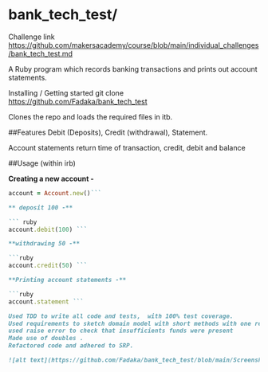 # bank_tech_test/
Challenge link
https://github.com/makersacademy/course/blob/main/individual_challenges/bank_tech_test.md

A Ruby program which records banking transactions and prints out account statements.

Installing / Getting started
git clone https://github.com/Fadaka/bank_tech_test

Clones the repo and loads the required files in itb.

##Features
Debit (Deposits), Credit (withdrawal), Statement.

Account statements return time of transaction, credit, debit and balance

##Usage (within irb)

**Creating a new account -**

``` ruby
account = Account.new()```

** deposit 100 -**

``` ruby
account.debit(100) ```

**withdrawing 50 -**

```ruby
account.credit(50) ```

**Printing account statements -**

```ruby
account.statement ```

Used TDD to write all code and tests,  with 100% test coverage.
Used requirements to sketch domain model with short methods with one responsibility (e.g. withdraw, deposit, statements ).
used raise error to check that insufficients funds were present
Made use of doubles .
Refactored code and adhered to SRP.

![alt text](https://github.com/Fadaka/bank_tech_test/blob/main/Screenshot%202022-02-02%20at%2007.57.05.png)
